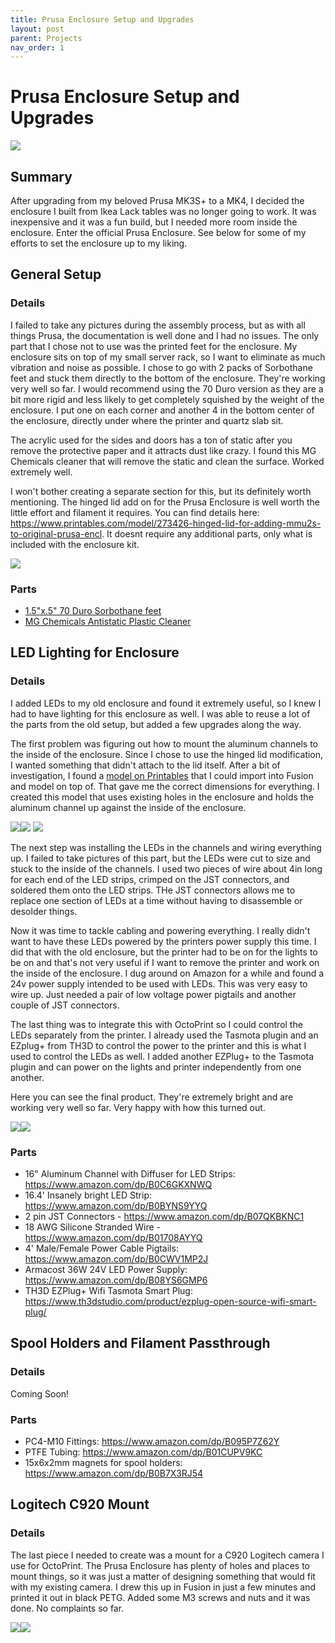 ```yaml
---
title: Prusa Enclosure Setup and Upgrades
layout: post
parent: Projects
nav_order: 1
---
```


# Prusa Enclosure Setup and Upgrades

![](/assets/images/prusa_enclosure.jpg)

## Summary
After upgrading from my beloved Prusa MK3S+ to a MK4, I decided the enclosure I built from Ikea Lack tables was no longer going to work. It was inexpensive and it was a fun build, but I needed more room inside the enclosure. Enter the official Prusa Enclosure. See below for some of my efforts to set the enclosure up to my liking.

## General Setup

### Details

I failed to take any pictures during the assembly process, but as with all things Prusa, the documentation is well done and I had no issues. The only part that I chose not to use was the printed feet for the enclosure. My enclosure sits on top of my small server rack, so I want to eliminate as much vibration and noise as possible. I chose to go with 2 packs of Sorbothane feet and stuck them directly to the bottom of the enclosure. They're working very well so far. I would recommend using the 70 Duro version as they are a bit more rigid and less likely to get completely squished by the weight of the enclosure. I put one on each corner and another 4 in the bottom center of the enclosure, directly under where the printer and quartz slab sit. 

The acrylic used for the sides and doors has a ton of static after you remove the protective paper and it attracts dust like crazy. I found this MG Chemicals cleaner that will remove the static and clean the surface. Worked extremely well. 

I won't bother creating a separate section for this, but its definitely worth mentioning. The hinged lid add on for the Prusa Enclosure is well worth the little effort and filament it requires. You can find details here: https://www.printables.com/model/273426-hinged-lid-for-adding-mmu2s-to-original-prusa-encl. It doesnt require any additional parts, only what is included with the enclosure kit.

![](/assets/images/enclosure_hinged_lid.jpg)

### Parts
- [1.5"x.5" 70 Duro Sorbothane feet](https://www.amazon.com/dp/B019O68IY0)
- [MG Chemicals Antistatic Plastic Cleaner](https://www.amazon.com/dp/B072QWBJ9K)

## LED Lighting for Enclosure

### Details

I added LEDs to my old enclosure and found it extremely useful, so I knew I had to have lighting for this enclosure as well. I was able to reuse a lot of the parts from the old setup, but added a few upgrades along the way.

The first problem was figuring out how to mount the aluminum channels to the inside of the enclosure. Since I chose to use the hinged lid modification, I wanted something that didn't attach to the lid itself. After a bit of investigation, I found a [model on Printables](https://www.printables.com/model/333871-original-prusa-enclosure-unofficial-version) that I could import into Fusion and model on top of. That gave me the correct dimensions for everything. I created this model that uses existing holes in the enclosure and holds the aluminum channel up against the inside of the enclosure. 

![](/assets/images/enclosure_lights_model_1.jpg)![](/assets/images/enclosure_lights_model_2.jpg)
![](/assets/images/enclosure_lights_model_3.jpg)

The next step was installing the LEDs in the channels and wiring everything up. I failed to take pictures of this part, but the LEDs were cut to size and stuck to the inside of the channels. I used two pieces of wire about 4in long for each end of the LED strips, crimped on the JST connectors, and soldered them onto the LED strips. THe JST connectors allows me to replace one section of LEDs at a time without having to disassemble or desolder things.

Now it was time to tackle cabling and powering everything. I really didn't want to have these LEDs powered by the printers power supply this time. I did that with the old enclosure, but the printer had to be on for the lights to be on and that's not very useful if I want to remove the printer and work on the inside of the enclosure. I dug around on Amazon for a while and found a 24v power supply intended to be used with LEDs. This was very easy to wire up. Just needed a pair of low voltage power pigtails and another couple of JST connectors.

The last thing was to integrate this with OctoPrint so I could control the LEDs separately from the printer. I already used the Tasmota plugin and an EZplug+ from TH3D to control the power to the printer and this is what I used to control the LEDs as well. I added another EZPlug+ to the Tasmota plugin and can power on the lights and printer independently from one another. 

Here you can see the final product. They're extremely bright and are working very well so far. Very happy with how this turned out.

![](/assets/images/enclosure_lights_1.jpg)![](/assets/images/enclosure_lights_2.jpg)

### Parts
- 16" Aluminum Channel with Diffuser for LED Strips: https://www.amazon.com/dp/B0C6GKXNWQ
- 16.4' Insanely bright LED Strip: https://www.amazon.com/dp/B0BYNS9YYQ
- 2 pin JST Connectors - https://www.amazon.com/dp/B07QKBKNC1
- 18 AWG Silicone Stranded Wire - https://www.amazon.com/dp/B01708AYYQ
- 4' Male/Female Power Cable Pigtails: https://www.amazon.com/dp/B0CWV1MP2J
- Armacost 36W 24V LED Power Supply: https://www.amazon.com/dp/B08YS6GMP6
- TH3D EZPlug+ Wifi Tasmota Smart Plug: https://www.th3dstudio.com/product/ezplug-open-source-wifi-smart-plug/




## Spool Holders and Filament Passthrough

### Details
Coming Soon!

### Parts
- PC4-M10 Fittings:  https://www.amazon.com/dp/B095P7Z62Y
- PTFE Tubing: https://www.amazon.com/dp/B01CUPV9KC
- 15x6x2mm magnets for spool holders: https://www.amazon.com/dp/B0B7X3RJ54

## Logitech C920 Mount

### Details

The last piece I needed to create was a mount for a C920 Logitech camera I use for OctoPrint. The Prusa Enclosure has plenty of holes and places to mount things, so it was just a matter of designing something that would fit with my existing camera. I drew this up in Fusion in just a few minutes and printed it out in black PETG. Added some M3 screws and nuts and it was done. No complaints so far.

![](/assets/images/c920_mount_model.jpg)![](/assets/images/c920_mount.jpg)